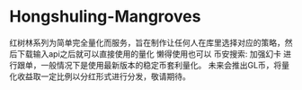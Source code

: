 # Hongshuling-Mangroves
红树林系列为简单完全量化而服务，旨在制作让任何人在库里选择对应的策略，然后下载输入api之后就可以直接使用的量化
懒得使用也可以 币安搜索: 加强幻卡 进行跟单，一般情况下是使用最新版本的稳定币套利量化。
未来会推出GL币，将量化收益取一定比例以分红形式进行分发，敬请期待。
